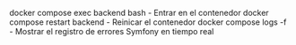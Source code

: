 docker compose exec backend bash - Entrar en el contenedor
docker compose restart backend - Reinicar el contenedor
docker compose logs -f - Mostrar el registro de errores Symfony en tiempo real


